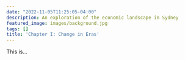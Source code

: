 ```yaml
---
date: "2022-11-05T11:25:05-04:00"
description: An exploration of the economic landscape in Sydney
featured_image: images/background.jpg
tags: []
title: 'Chapter I: Change in Eras'
---
```

This is...
